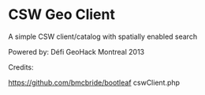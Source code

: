 CSW Geo Client
=============

A simple CSW client/catalog with spatially enabled search


Powered by: Défi GeoHack Montreal 2013

Credits:

https://github.com/bmcbride/bootleaf
cswClient.php